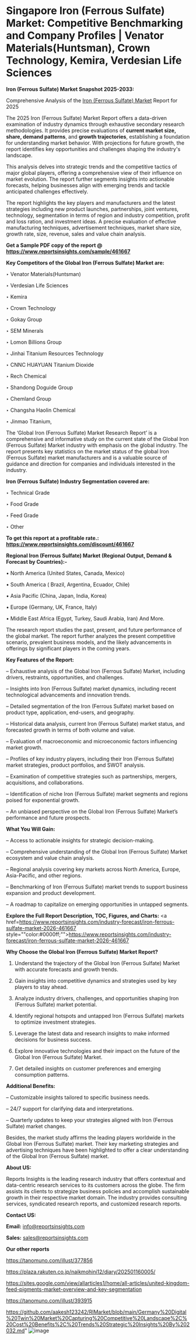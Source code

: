 # Singapore Iron (Ferrous Sulfate) Market: Competitive Benchmarking and Company Profiles | Venator Materials(Huntsman), Crown Technology, Kemira, Verdesian Life Sciences

<strong>Iron (Ferrous Sulfate) Market Snapshot 2025-2033:</strong>

Comprehensive Analysis of the <a href=https://www.reportsinsights.com/sample/461667>Iron (Ferrous Sulfate) Market</a> Report for 2025

The 2025 Iron (Ferrous Sulfate) Market Report offers a data-driven examination of industry dynamics through exhaustive secondary research methodologies. It provides precise evaluations of <strong>current market size, share, demand patterns</strong>, and <strong>growth trajectories</strong>, establishing a foundation for understanding market behavior. With projections for future growth, the report identifies key opportunities and challenges shaping the industry's landscape.

This analysis delves into strategic trends and the competitive tactics of major global players, offering a comprehensive view of their influence on market evolution. The report further segments insights into actionable forecasts, helping businesses align with emerging trends and tackle anticipated challenges effectively.

The report highlights the key players and manufacturers and the latest strategies including new product launches, partnerships, joint ventures, technology, segmentation in terms of region and industry competition, profit and loss ration, and investment ideas. A precise evaluation of effective manufacturing techniques, advertisement techniques, market share size, growth rate, size, revenue, sales and value chain analysis.

<strong>Get a Sample PDF copy of the report @ <a href=https://www.reportsinsights.com/sample/461667 style=color:#0000ff;>https://www.reportsinsights.com/sample/461667</a></strong>

<strong>Key Competitors of the Global Iron (Ferrous Sulfate) Market are:</strong>

‣ Venator Materials(Huntsman)

‣ Verdesian Life Sciences

‣ Kemira

‣ Crown Technology

‣ Gokay Group

‣ SEM Minerals

‣ Lomon Billions Group

‣ Jinhai Titanium Resources Technology

‣ CNNC HUAYUAN Titanium Dioxide

‣ Rech Chemical

‣ Shandong Doguide Group

‣ Chemland Group

‣ Changsha Haolin Chemical

‣ Jinmao Titanium,

The ‘Global Iron (Ferrous Sulfate) Market Research Report’ is a comprehensive and informative study on the current state of the Global Iron (Ferrous Sulfate) Market industry with emphasis on the global industry. The report presents key statistics on the market status of the global Iron (Ferrous Sulfate) market manufacturers and is a valuable source of guidance and direction for companies and individuals interested in the industry.

<strong>Iron (Ferrous Sulfate) Industry Segmentation covered are:</strong>

‣ Technical Grade

‣ Food Grade

‣ Feed Grade

‣ Other

<strong>To get this report at a profitable rate.: <a href=https://www.reportsinsights.com/discount/461667 style=color:#0000ff;>https://www.reportsinsights.com/discount/461667</a></strong>

<strong>Regional Iron (Ferrous Sulfate) Market (Regional Output, Demand &amp; Forecast by Countries):-</strong>

• North America (United States, Canada, Mexico)

• South America ( Brazil, Argentina, Ecuador, Chile)

• Asia Pacific (China, Japan, India, Korea)

• Europe (Germany, UK, France, Italy)

• Middle East Africa (Egypt, Turkey, Saudi Arabia, Iran) And More.

The research report studies the past, present, and future performance of the global market. The report further analyzes the present competitive scenario, prevalent business models, and the likely advancements in offerings by significant players in the coming years.

<strong>Key Features of the Report:</strong>

– Exhaustive analysis of the Global Iron (Ferrous Sulfate) Market, including drivers, restraints, opportunities, and challenges.

– Insights into Iron (Ferrous Sulfate) market dynamics, including recent technological advancements and innovation trends.

– Detailed segmentation of the Iron (Ferrous Sulfate) market based on product type, application, end-users, and geography.

– Historical data analysis, current Iron (Ferrous Sulfate) market status, and forecasted growth in terms of both volume and value.

– Evaluation of macroeconomic and microeconomic factors influencing market growth.

– Profiles of key industry players, including their Iron (Ferrous Sulfate) market strategies, product portfolios, and SWOT analysis.

– Examination of competitive strategies such as partnerships, mergers, acquisitions, and collaborations.

– Identification of niche Iron (Ferrous Sulfate) market segments and regions poised for exponential growth.

– An unbiased perspective on the Global Iron (Ferrous Sulfate) Market’s performance and future prospects.

<strong>What You Will Gain:</strong>

– Access to actionable insights for strategic decision-making.

– Comprehensive understanding of the Global Iron (Ferrous Sulfate) Market ecosystem and value chain analysis.

– Regional analysis covering key markets across North America, Europe, Asia-Pacific, and other regions.

– Benchmarking of Iron (Ferrous Sulfate) market trends to support business expansion and product development.

– A roadmap to capitalize on emerging opportunities in untapped segments.

<strong>Explore the Full Report Description, TOC, Figures, and Charts:</strong>
<a href=https://www.reportsinsights.com/industry-forecast/iron-ferrous-sulfate-market-2026-461667 style=""color:#0000ff;"">https://www.reportsinsights.com/industry-forecast/iron-ferrous-sulfate-market-2026-461667</a>

<strong>Why Choose the Global Iron (Ferrous Sulfate) Market Report?</strong>

1. Understand the trajectory of the Global Iron (Ferrous Sulfate) Market with accurate forecasts and growth trends.

2. Gain insights into competitive dynamics and strategies used by key players to stay ahead.

3. Analyze industry drivers, challenges, and opportunities shaping Iron (Ferrous Sulfate) market potential.

4. Identify regional hotspots and untapped Iron (Ferrous Sulfate) markets to optimize investment strategies.

5. Leverage the latest data and research insights to make informed decisions for business success.

6. Explore innovative technologies and their impact on the future of the Global Iron (Ferrous Sulfate) Market.

7. Get detailed insights on customer preferences and emerging consumption patterns.

<strong>Additional Benefits:</strong>

– Customizable insights tailored to specific business needs.

– 24/7 support for clarifying data and interpretations.

– Quarterly updates to keep your strategies aligned with Iron (Ferrous Sulfate) market changes.

Besides, the market study affirms the leading players worldwide in the Global Iron (Ferrous Sulfate) market. Their key marketing strategies and advertising techniques have been highlighted to offer a clear understanding of the Global Iron (Ferrous Sulfate) market.

<strong><strong>About US</strong>:</strong>

Reports Insights is the leading research industry that offers contextual and data-centric research services to its customers across the globe. The firm assists its clients to strategize business policies and accomplish sustainable growth in their respective market domain. The industry provides consulting services, syndicated research reports, and customized research reports.

<strong>Contact US:</strong>

<p class=><b>Email:</b> <a href=mailto:info@reportsinsights.com>info@reportsinsights.com</a></p>
<p class=><b>Sales:</b> <a href=mailto:sales@reportsinsights.com>sales@reportsinsights.com</a></p>

<strong>Our other reports</strong>

<a href=https://tanomuno.com/illust/377856>https://tanomuno.com/illust/377856</a>

<a href=https://plaza.rakuten.co.jp/naikmohini12/diary/202501160005/>https://plaza.rakuten.co.jp/naikmohini12/diary/202501160005/</a>

<a href=https://sites.google.com/view/allarticles1/home/all-articles/united-kingdom-feed-pigments-market-overview-and-key-segmentation>https://sites.google.com/view/allarticles1/home/all-articles/united-kingdom-feed-pigments-market-overview-and-key-segmentation</a>

<a href=https://tanomuno.com/illust/393915>https://tanomuno.com/illust/393915</a>

<a href=https://github.com/aakesh123242/RIMarket/blob/main/Germany%20Digital%20Twin%20Market%20Capturing%20Competitive%20Landscape%2C%20Cost%20Benefits%2C%20Trends%20Strategic%20Insights%20By%202032.md>https://github.com/aakesh123242/RIMarket/blob/main/Germany%20Digital%20Twin%20Market%20Capturing%20Competitive%20Landscape%2C%20Cost%20Benefits%2C%20Trends%20Strategic%20Insights%20By%202032.md</a>"
![image](https://github.com/user-attachments/assets/3bc18e19-2ad3-4ded-9597-12942ab13b4d)

